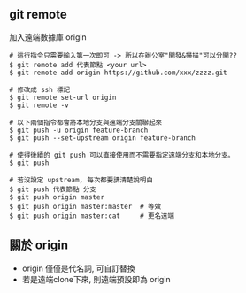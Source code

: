 ## git remote
加入遠端數據庫 origin 
```
# 這行指令只需要輸入第一次即可 -> 所以在辦公室"開發&掃描"可以分開??
$ git remote add 代表節點 <your url>
$ git remote add origin https://github.com/xxx/zzzz.git

# 修改成 ssh 標記
$ git remote set-url origin
$ git remote -v

# 以下兩個指令都會將本地分支與遠端分支關聯起來
$ git push -u origin feature-branch
$ git push --set-upstream origin feature-branch

# 使得後續的 git push 可以直接使用而不需要指定遠端分支和本地分支。
$ git push

# 若沒設定 upstream, 每次都要講清楚說明白
$ git push 代表節點 分支 
$ git push origin master
$ git push origin master:master  # 等效
$ git push origin master:cat     # 更名遠端
```

## 關於 origin
- origin 僅僅是代名詞, 可自訂替換
- 若是遠端clone下來, 則遠端預設即為 origin
